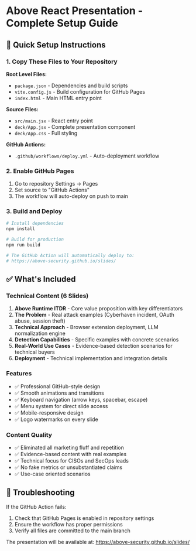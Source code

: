 # Above React Presentation - Complete Setup Guide

## 🚀 Quick Setup Instructions

### 1. Copy These Files to Your Repository

**Root Level Files:**
- `package.json` - Dependencies and build scripts
- `vite.config.js` - Build configuration for GitHub Pages
- `index.html` - Main HTML entry point

**Source Files:**
- `src/main.jsx` - React entry point
- `deck/App.jsx` - Complete presentation component
- `deck/App.css` - Full styling

**GitHub Actions:**
- `.github/workflows/deploy.yml` - Auto-deployment workflow

### 2. Enable GitHub Pages

1. Go to repository Settings → Pages
2. Set source to "GitHub Actions"
3. The workflow will auto-deploy on push to main

### 3. Build and Deploy

```bash
# Install dependencies
npm install

# Build for production
npm run build

# The GitHub Action will automatically deploy to:
# https://above-security.github.io/slides/
```

## ✅ What's Included

### Technical Content (6 Slides)
1. **Above Runtime ITDR** - Core value proposition with key differentiators
2. **The Problem** - Real attack examples (Cyberhaven incident, OAuth abuse, session theft)
3. **Technical Approach** - Browser extension deployment, LLM normalization engine
4. **Detection Capabilities** - Specific examples with concrete scenarios
5. **Real-World Use Cases** - Evidence-based detection scenarios for technical buyers
6. **Deployment** - Technical implementation and integration details

### Features
- ✅ Professional GitHub-style design
- ✅ Smooth animations and transitions
- ✅ Keyboard navigation (arrow keys, spacebar, escape)
- ✅ Menu system for direct slide access
- ✅ Mobile-responsive design
- ✅ Logo watermarks on every slide

### Content Quality
- ✅ Eliminated all marketing fluff and repetition
- ✅ Evidence-based content with real examples
- ✅ Technical focus for CISOs and SecOps leads
- ✅ No fake metrics or unsubstantiated claims
- ✅ Use-case oriented scenarios

## 🔧 Troubleshooting

If the GitHub Action fails:
1. Check that GitHub Pages is enabled in repository settings
2. Ensure the workflow has proper permissions
3. Verify all files are committed to the main branch

The presentation will be available at: https://above-security.github.io/slides/


